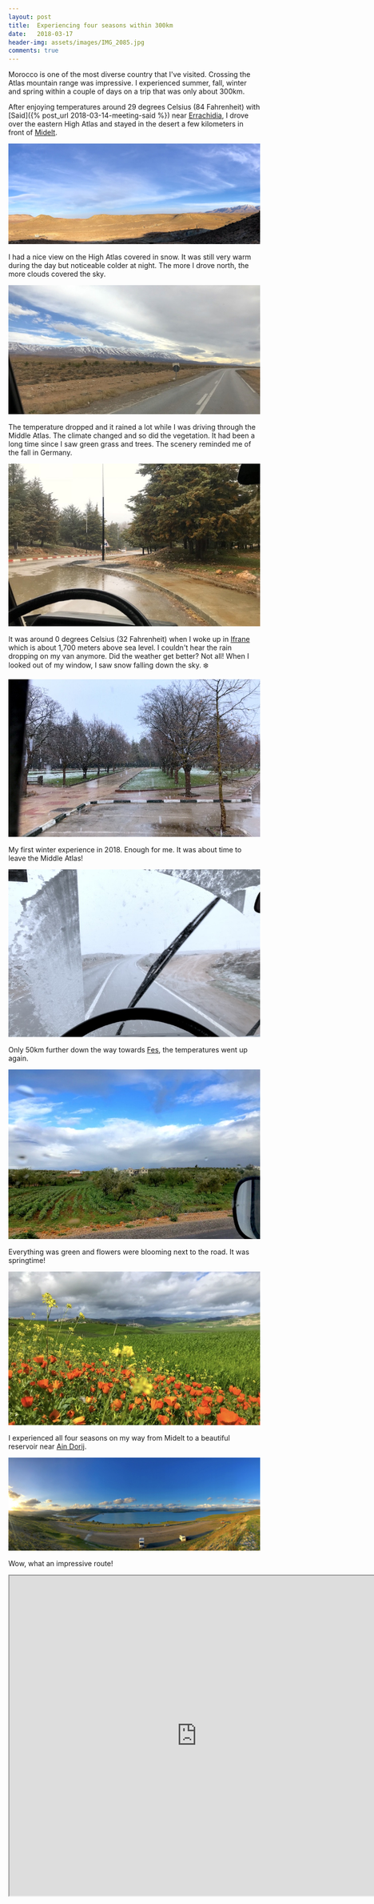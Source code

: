 ```yaml
---
layout: post
title:  Experiencing four seasons within 300km
date:   2018-03-17
header-img: assets/images/IMG_2085.jpg
comments: true
---
```


Morocco is one of the most diverse country that I've visited. Crossing the Atlas mountain range was impressive. I experienced summer, fall, winter and spring within a couple of days on a trip that was only about 300km.

After enjoying temperatures around 29 degrees Celsius (84 Fahrenheit) with [Said]({% post_url 2018-03-14-meeting-said %}) near [Errachidia](https://www.google.com/maps/place/Errachidia/), I drove over the eastern High Atlas and stayed in the desert a few kilometers in front of [Midelt](https://www.google.com/maps/place/Midelt/).

![Van parked in the desert near Midelt](/assets/images/IMG_2051.jpg)

I had a nice view on the High Atlas covered in snow. It was still very warm during the day but noticeable colder at night. The more I drove north, the more clouds covered the sky.

![View on the High Atlas](/assets/images/IMG_2057.jpg)

The temperature dropped and it rained a lot while I was driving through the Middle Atlas. The climate changed and so did the vegetation. It had been a long time since I saw green grass and trees. The scenery reminded me of the fall in Germany.

![Parking lot in front of Ifrane](/assets/images/IMG_2062.jpg)

It was around 0 degrees Celsius (32 Fahrenheit) when I woke up in [Ifrane](https://www.google.com/maps/place/Ifran/) which is about 1,700 meters above sea level. I couldn't hear the rain dropping on my van anymore. Did the weather get better? Not all! When I looked out of my window, I saw snow falling down the sky. :snowflake:

![Snow in Ifrane](/assets/images/IMG_2064.jpg)

My first winter experience in 2018. Enough for me. It was about time to leave the Middle Atlas!

![Snow on my windshield](/assets/images/IMG_2069.jpg)

Only 50km further down the way towards [Fes](https://www.google.com/maps/place/Fes/), the temperatures went up again.

![Green grass in front of Fes](/assets/images/IMG_2071.jpg)

Everything was green and flowers were blooming next to the road. It was springtime!

![Flowers](/assets/images/IMG_2081.jpg)

I experienced all four seasons on my way from Midelt to a beautiful reservoir near [Ain Dorij](https://www.google.com/maps/place/Ain+Dorij/).

![Reservoir near Ain Dorij](/assets/images/IMG_2085.jpg)

Wow, what an impressive route!

<div class="google-maps" style="padding-bottom: 85%">
  <iframe src="https://www.google.com/maps/embed?pb=!1m40!1m12!1m3!1d1623112.286190227!2d-6.1342288865923145!3d33.643885863105865!2m3!1f0!2f0!3f0!3m2!1i1024!2i768!4f13.1!4m25!3e0!4m5!1s0xd98bf42e8441e9f%3A0x88269ca6a8dbb536!2sMidelt!3m2!1d32.6799423!2d-4.7329267999999995!4m5!1s0xda1d772f32d140b%3A0x7253cf1d404c7ca3!2sIfran!3m2!1d33.5228062!2d-5.110955199999999!4m5!1s0xd9f8b484d445777%3A0x10e6aaaeedd802ef!2sFes!3m2!1d34.0181246!2d-5.0078451!4m5!1s0xd0abb0a5814850d%3A0xf54e4253df479e64!2sAin+Dorij!3m2!1d34.6141639!2d-5.2880367999999995!5e1!3m2!1sen!2sma!4v1521282460722" width="750" height="640"></iframe>
</div>
